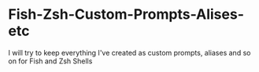 # Fish-Zsh-Custom-Prompts-Alises-etc
I will try to keep everything I've created as custom prompts, aliases and so on for Fish and Zsh Shells
